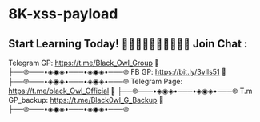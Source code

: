 # 8K-xss-payload
Start Learning Today!
🦉🦉🦉🦉🦉🦉🦉🦉🦉🦉
Join Chat :
------------
 Telegram GP:   https://t.me/Black_Owl_Group 🦉
├──֎───•◈◉◈•───•◈◉◈•───֎
 FB GP:         https://bit.ly/3vIls51  🦉
├──֎───•◈◉◈•───•◈◉◈•───֎
 Telegram Page: https://t.me/black_Owl_Official 🦉
├──֎───•◈◉◈•───•◈◉◈•───֎
 T.m GP_backup: https://t.me/Black0wl_G_Backup 🦉
├──֎───•◈◉◈•───•◈◉◈•───֎

